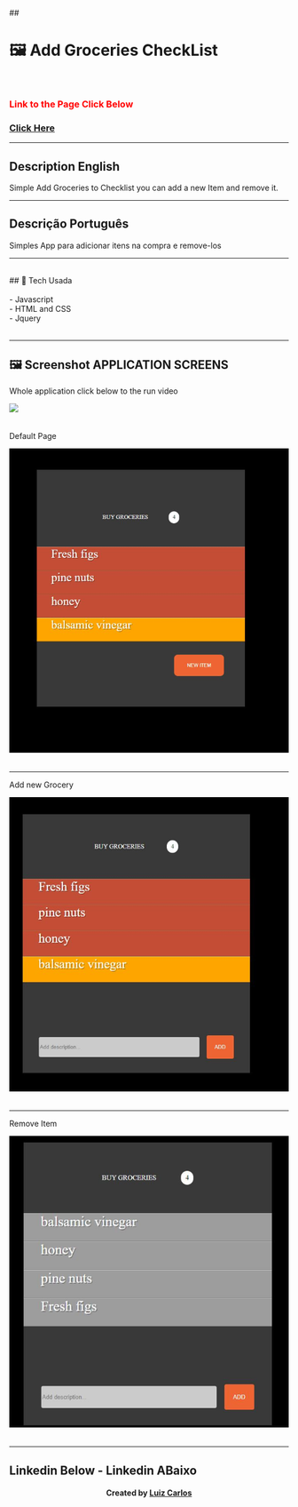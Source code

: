 ﻿﻿## <h1> 🖼 Add Groceries CheckList</h1> <br/>
<h3  style="color:red;">Link to the Page Click Below<h3>
<a href="https://lewisc99.github.io/simple-project-buy-groceries-javascript-jquery-css/Index.html" target="_blank">Click Here</a>
<br/>
<hr/>

<h2>Description English</h2>
<p> Simple Add Groceries to Checklist you can add a new Item and remove it.</p>
<hr>
<h2>Descrição Português</h2>
<p> Simples App para adicionar itens na compra e remove-los </p>
<hr>
<br/>
## 🚀 Tech Usada<br/>
<br/>
- Javascript<br/>
- HTML and CSS<br/>
- Jquery<br/>
<br/>
<hr>


## 🖼 Screenshot APPLICATION SCREENS <br/>
<p>Whole application click below to the run video</p><img src="images/gym-corpus.gif">
<br/>
<br/>
<p>Default Page</p><img src="imgs/home.JPG">
<br/>
<br/>
<hr>
<p>Add new Grocery</p><img src="imgs/add.JPG">
<br/>
<br/>
<hr>
<p>Remove Item</p><img src="imgs/remove.JPG">
<br/>
<br/>
<hr>

## Linkedin Below - Linkedin ABaixo

<h4 align="center">
   Created by   <a href="https://www.linkedin.com/in/luiz-carlos-b50693173/" target="_blank"> Luiz Carlos </a>
</h4>

</html>

